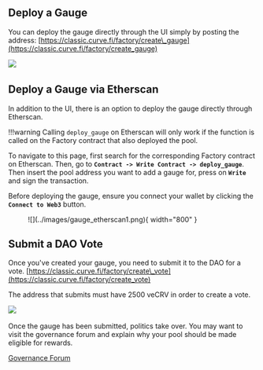 ## **Deploy a Gauge**

You can deploy the gauge directly through the UI simply by posting the address: [https://classic.curve.fi/factory/create\_gauge](https://classic.curve.fi/factory/create_gauge)

![](https://2254922201-files.gitbook.io/~/files/v0/b/gitbook-legacy-files/o/assets%2F-MFA0rQI3SzfbVFgp3Ic%2F-MkP0d42v-hL3Bh1F0C0%2F-MkP6iK3aIYXPARQ9vry%2FScreen%20Shot%202021-09-24%20at%204.23.11%20PM.png?alt=media&token=0269d4f4-23cd-490b-bbd1-50537414c8b2)

## **Deploy a Gauge via Etherscan**

In addition to the UI, there is an option to deploy the gauge directly through Etherscan. 

!!!warning
    Calling `deploy_gauge` on Etherscan will only work if the function is called on the Factory contract that also deployed the pool.

To navigate to this page, first search for the corresponding Factory contract on Etherscan. Then, go to **`Contract -> Write Contract -> deploy_gauge`**.  
Then insert the pool address you want to add a gauge for, press on **`Write`** and sign the transaction.  

Before deploying the gauge, ensure you connect your wallet by clicking the **`Connect to Web3`** button.

<figure markdown>
  ![](../images/gauge_etherscan1.png){ width="800" }
  <figcaption></figcaption>
</figure>



## **Submit a DAO Vote**

Once you've created your gauge, you need to submit it to the DAO for a vote. [https://classic.curve.fi/factory/create\_vote](https://classic.curve.fi/factory/create_vote)​

The address that submits must have 2500 veCRV in order to create a vote.

![](https://2254922201-files.gitbook.io/~/files/v0/b/gitbook-legacy-files/o/assets%2F-MFA0rQI3SzfbVFgp3Ic%2F-MkP0d42v-hL3Bh1F0C0%2F-MkP751_FVeykfdjJfGZ%2FScreen%20Shot%202021-09-24%20at%204.24.48%20PM.png?alt=media&token=eace7dbd-6f54-472b-b328-d572d257d437)

Once the gauge has been submitted, politics take over. You may want to visit the governance forum and explain why your pool should be made eligible for rewards.

[Governance Forum](https://gov.curve.fi/)
